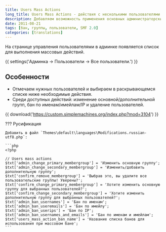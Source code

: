 ```yaml
---
title: Users Mass Actions
long_title: Users Mass Actions - действия с несколькими пользователями
description: Добавляем возможность применения основных администраторских действий сразу с несколькими пользователями.
date: 2011-08-21
tags: [бан, группы, пользователи, SMF 2.0]
categories: [translations]
---
```


На странице управления пользователями в админке появляется список для выполнения массовых действий.

<!-- more -->

{{ settings('Админка → Пользователи → Все пользователи.') }}

## Особенности

* Отмечаем нужных пользователей и выбираем в раскрывающемся списке ниже необходимые действия.
* Среди доступных действий: изменение основной/дополнительной групп, бан по именам/имейлам/IP и удаление пользователей.

{{ download('https://custom.simplemachines.org/index.php?mod=3104') }}

??? Русификация

    Добавить в файл `Themes\default\languages\Modifications.russian-utf8.php`:

    ```php
    <?php

    // Users mass actions
    $txt['admin_change_primary_membergroup'] = 'Изменить основную группу';
    $txt['admin_change_secondary_membergroup'] = 'Изменить/добавить дополнительную группу';
    $txt['confirm_remove_membergroup'] = 'Выбрав это, вы удалите все пользовательские группы! Уверены?';
    $txt['confirm_change_primary_membergroup'] = 'Хотите изменить основную группу для выбранных пользователей?';
    $txt['confirm_change_secondary_membergroup'] = 'Хотите изменить дополнительную группу для выбранных пользователей?';
    $txt['admin_ban_usernames'] = 'Бан по именам';
    $txt['admin_ban_useremails'] = 'Бан по имейлу';
    $txt['admin_ban_userips'] = 'Бан по IP';
    $txt['admin_ban_usernames_and_emails'] = 'Бан по именам и имейлам';
    $txt['users_mass_action_ban_name'] = 'Название списка банов для использования при массовом бане';
    ```
